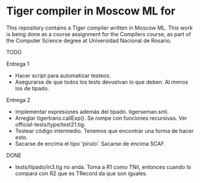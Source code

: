 # Tiger compiler in Moscow ML for <target>

This repository contains a Tiger compiler written in Moscow ML. This work
is being done as a course assignment for the Compilers course, as part of
the Computer Science degree at Universidad Nacional de Rosario.

TODO

Entrega 1

- Hacer script para automatizar testeos.
- Asegurarse de que todos los tests devuelvan lo que deben. Al menos los
de tipado.

Entrega 2

- Implementar expresiones además del tipado. tigerseman.sml.
- Arreglar tigertrans.callExp(). Se rompe con funciones recursivas. Ver
official-tests/type/test21.tig.
- Testear código intermedio. Tenemos que encontrar una forma de hacer esto.
- Sacarse de encima el tipo 'pirulo'. Sacarse de encima SCAF.

DONE

- tests/tipado/in3.tig no anda. Toma a R1 como TNil, entonces cuando lo
compara con R2 que es TRecord da que son iguales.
